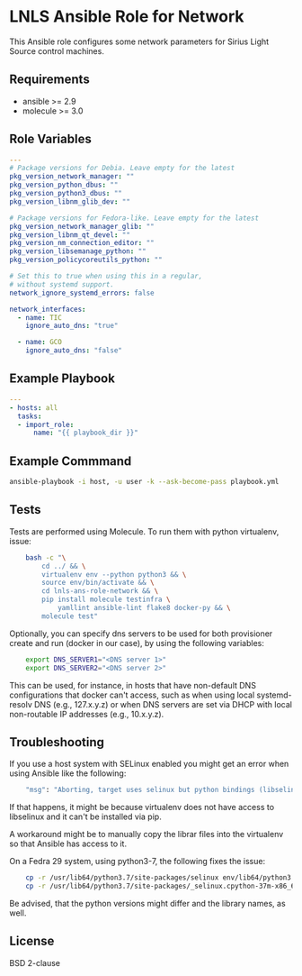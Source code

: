 LNLS Ansible Role for Network
=======================

This Ansible role configures some network parameters for Sirius Light Source control machines.

## Requirements

- ansible >= 2.9
- molecule >= 3.0

## Role Variables

```yaml
---
# Package versions for Debia. Leave empty for the latest
pkg_version_network_manager: ""
pkg_version_python_dbus: ""
pkg_version_python3_dbus: ""
pkg_version_libnm_glib_dev: ""

# Package versions for Fedora-like. Leave empty for the latest
pkg_version_network_manager_glib: ""
pkg_version_libnm_qt_devel: ""
pkg_version_nm_connection_editor: ""
pkg_version_libsemanage_python: ""
pkg_version_policycoreutils_python: ""

# Set this to true when using this in a regular,
# without systemd support.
network_ignore_systemd_errors: false

network_interfaces:
  - name: TIC
    ignore_auto_dns: "true"

  - name: GCO
    ignore_auto_dns: "false"

```

## Example Playbook

```yaml
---
- hosts: all
  tasks:
  - import_role:
      name: "{{ playbook_dir }}"
```

## Example Commmand

```bash
ansible-playbook -i host, -u user -k --ask-become-pass playbook.yml
```

## Tests

Tests are performed using Molecule. To run them with python virtualenv, issue:

```bash
    bash -c "\
        cd ../ && \
        virtualenv env --python python3 && \
        source env/bin/activate && \
        cd lnls-ans-role-network && \
        pip install molecule testinfra \
            yamllint ansible-lint flake8 docker-py && \
        molecule test"
```

Optionally, you can specify dns servers to be used for both
provisioner create and run (docker in our case), by using
the following variables:


```bash
    export DNS_SERVER1="<DNS server 1>"
    export DNS_SERVER2="<DNS server 2>"
```

This can be used, for instance, in hosts that have non-default
DNS configurations that docker can't access, such as when
using local systemd-resolv DNS (e.g., 127.x.y.z) or when DNS
servers are set via DHCP with local non-routable IP addresses
(e.g., 10.x.y.z).

## Troubleshooting

If you use a host system with SELinux enabled you might get an error when using
Ansible like the following:

```bash
    "msg": "Aborting, target uses selinux but python bindings (libselinux-python) aren't installed!"
```

If that happens, it might be because virtualenv does not have access to libselinux
and it can't be installed via pip.

A workaround might be to manually copy the librar files into the virtualenv
so that Ansible has access to it.

On a Fedra 29 system, using python3-7, the following fixes the issue:

```bash
    cp -r /usr/lib64/python3.7/site-packages/selinux env/lib64/python3.7/site-packages/
    cp -r /usr/lib64/python3.7/site-packages/_selinux.cpython-37m-x86_64-linux-gnu.so env/lib64/python3.7/site-packages/
```

Be advised, that the python versions might differ and the library names, as well.

## License

BSD 2-clause
